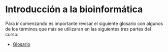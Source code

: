# Introducción a la bioinformática

Para ir comenzando es importante revisar el siguiente glosario con algunos de los términos que más se utilizaran en las siguientes tres partes del curso:
- [Glosario](Glosario.md)
